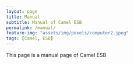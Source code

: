 ```yaml
---
layout: page
title: Manual
subtitle: Manual of Camel ESB
permalink: /manual/
feature-img: "assets/img/pexels/computer2.jpeg"
tags: [Camel, ESB]
---
```


This page is a manual page of Camel ESB 
